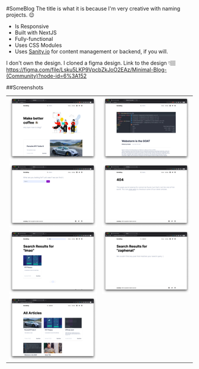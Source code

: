 #SomeBlog
The title is what it is because I'm very creative with naming projects. 😌

- Is Responsive
- Built with NextJS
- Fully-functional
- Uses CSS Modules
- Uses <a href="https://www.sanity.io/" >Sanity.io</a> for content management or backend, if you will.

I don't own the design. I cloned a figma design. Link to the design 👇🏽
<a href="https://figma.com/file/Lsku5LKP9VpcbZkJoO2EAz/Minimal-Blog-(Community)?node-id=6%3A152">https://figma.com/file/Lsku5LKP9VpcbZkJoO2EAz/Minimal-Blog-(Community)?node-id=6%3A152</a>

##Screenshots
<table>
    <tr>
        <td>
            <img src="screenshot-1.png" alt="homepage">
        </td>
        <td>
            <img src="screenshot-2.png" alt="article page">
        </td>   
    </tr>
    <tr>
        <td>
            <img src="screenshot-3.png" alt="search page">
        </td>
        <td>
            <img src="screenshot-4.png" alt="404 page">
        </td>   
    </tr>
    <tr>
        <td>
            <img src="screenshot-5.png" alt="search with results">
        </td>
        <td>
            <img src="screenshot-6.png" alt="search with no results">
        </td>   
    </tr>
    <tr>
        <td>
            <img src="screenshot-7.png" alt="all articles">
        </td>
    </tr>
</table>